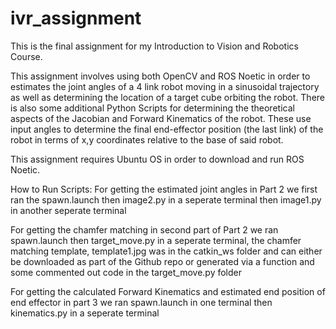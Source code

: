 # ivr_assignment
This is the final assignment for my Introduction to Vision and Robotics Course. 

This assignment involves using both OpenCV and ROS Noetic in order to estimates the joint angles of a 4 link robot moving in a sinusoidal trajectory as well as determining the location of a target cube orbiting the robot. There is also some additional Python Scripts for determining the theoretical aspects of the Jacobian and Forward Kinematics of the robot. These use input angles to determine the final end-effector position (the last link) of the robot in terms of x,y coordinates relative to the base of said robot. 

This assignment requires Ubuntu OS in order to download and run ROS Noetic. 

How to Run Scripts: 
 For getting the estimated joint angles in Part 2 we first ran the spawn.launch then image2.py in a seperate terminal then image1.py in another seperate terminal 
 
 For getting the chamfer matching in second part of Part 2 we ran spawn.launch then target_move.py in a seperate terminal, the chamfer matching template,  template1.jpg was in the catkin_ws folder and can either be downloaded as part of the Github repo or generated via a function and some commented out code in the target_move.py folder 
 
  For getting the calculated Forward Kinematics and estimated end position of end effector in part 3 we ran spawn.launch in one terminal then kinematics.py in a seperate terminal 
